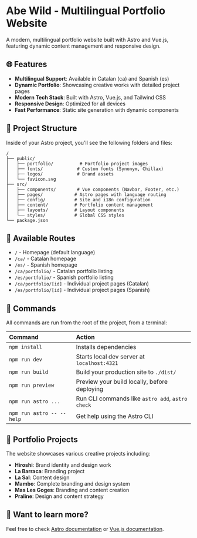 # Abe Wild - Multilingual Portfolio Website

A modern, multilingual portfolio website built with Astro and Vue.js, featuring dynamic content management and responsive design.

## 🌐 Features

- **Multilingual Support**: Available in Catalan (ca) and Spanish (es)
- **Dynamic Portfolio**: Showcasing creative works with detailed project pages
- **Modern Tech Stack**: Built with Astro, Vue.js, and Tailwind CSS
- **Responsive Design**: Optimized for all devices
- **Fast Performance**: Static site generation with dynamic components

## 🚀 Project Structure

Inside of your Astro project, you'll see the following folders and files:

```text
/
├── public/
│   ├── portfolio/          # Portfolio project images
│   ├── fonts/             # Custom fonts (Synonym, Chillax)
│   ├── logos/             # Brand assets
│   └── favicon.svg
├── src/
│   ├── components/        # Vue components (Navbar, Footer, etc.)
│   ├── pages/            # Astro pages with language routing
│   ├── config/           # Site and i18n configuration
│   ├── content/          # Portfolio content management
│   ├── layouts/          # Layout components
│   └── styles/           # Global CSS styles
└── package.json
```

## 📁 Available Routes

- `/` - Homepage (default language)
- `/ca/` - Catalan homepage
- `/es/` - Spanish homepage
- `/ca/portfolio/` - Catalan portfolio listing
- `/es/portfolio/` - Spanish portfolio listing
- `/ca/portfolio/[id]` - Individual project pages (Catalan)
- `/es/portfolio/[id]` - Individual project pages (Spanish)

## 🧞 Commands

All commands are run from the root of the project, from a terminal:

| Command                   | Action                                           |
| :------------------------ | :----------------------------------------------- |
| `npm install`             | Installs dependencies                            |
| `npm run dev`             | Starts local dev server at `localhost:4321`      |
| `npm run build`           | Build your production site to `./dist/`          |
| `npm run preview`         | Preview your build locally, before deploying     |
| `npm run astro ...`       | Run CLI commands like `astro add`, `astro check` |
| `npm run astro -- --help` | Get help using the Astro CLI                     |

## 🎨 Portfolio Projects

The website showcases various creative projects including:
- **Hiroshi**: Brand identity and design work
- **La Barraca**: Branding project
- **La Sal**: Content design
- **Mambo**: Complete branding and design system
- **Mas Les Goges**: Branding and content creation
- **Praline**: Design and content strategy

## 👀 Want to learn more?

Feel free to check [Astro documentation](https://docs.astro.build) or [Vue.js documentation](https://vuejs.org/).